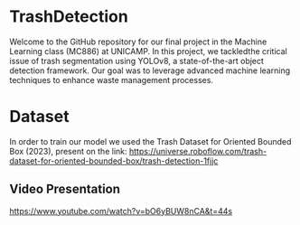 # TrashDetection

Welcome to the GitHub repository for our final project in the Machine Learning class (MC886) at UNICAMP. In this project, we tackledthe critical issue of trash segmentation using YOLOv8, a state-of-the-art object detection framework. Our goal was to leverage advanced machine learning techniques to enhance waste management processes.

# Dataset

In order to train our model we used the Trash Dataset for Oriented Bounded Box (2023), present on the link: https://universe.roboflow.com/trash-dataset-for-oriented-bounded-box/trash-detection-1fjjc


## Video Presentation

https://www.youtube.com/watch?v=bO6yBUW8nCA&t=44s
